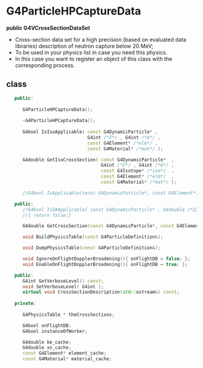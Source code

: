 <!-- G4ParticleHPCaptureData.md --- 
;; 
;; Description: 
;; Author: Hongyi Wu(吴鸿毅)
;; Email: wuhongyi@qq.com 
;; Created: 五 8月 10 07:57:49 2018 (+0800)
;; Last-Updated: 五 8月 10 07:58:38 2018 (+0800)
;;           By: Hongyi Wu(吴鸿毅)
;;     Update #: 1
;; URL: http://wuhongyi.cn -->

# G4ParticleHPCaptureData

**public G4VCrossSectionDataSet**

- Cross-section data set for a high precision (based on evaluated data libraries) description of neutron capture below 20 MeV; 
- To be used in your physics list in case you need this physics.
- In this case you want to register an object of this class with the corresponding process.

## class

```cpp
   public:
   
      G4ParticleHPCaptureData();
   
      ~G4ParticleHPCaptureData();
   
      G4bool IsIsoApplicable( const G4DynamicParticle* , 
                              G4int /*Z*/ , G4int /*A*/ ,
                              const G4Element* /*elm*/ ,
                              const G4Material* /*mat*/ );

      G4double GetIsoCrossSection( const G4DynamicParticle*  , 
                                   G4int /*Z*/ , G4int /*A*/ ,
                                   const G4Isotope* /*iso*/  ,
                                   const G4Element* /*elm*/  ,
                                   const G4Material* /*mat*/ );

      //G4bool IsApplicable(const G4DynamicParticle*, const G4Element*);

   public:
      //G4bool IsZAApplicable( const G4DynamicParticle* , G4double /*ZZ*/, G4double /*AA*/)
      //{ return false;}

      G4double GetCrossSection(const G4DynamicParticle*, const G4Element*, G4double aT);

      void BuildPhysicsTable(const G4ParticleDefinition&);

      void DumpPhysicsTable(const G4ParticleDefinition&);

      void IgnoreOnFlightDopplerBroadening(){ onFlightDB = false; };
      void EnableOnFlightDopplerBroadening(){ onFlightDB = true; };

   public:
      G4int GetVerboseLevel() const;
      void SetVerboseLevel( G4int );
      virtual void CrossSectionDescription(std::ostream&) const;
   
   private:
   
      G4PhysicsTable * theCrossSections;

      G4bool onFlightDB;
      G4bool instanceOfWorker;

      G4double ke_cache;
      G4double xs_cache;
      const G4Element* element_cache;
      const G4Material* material_cache;
```

<!-- G4ParticleHPCaptureData.md ends here -->
